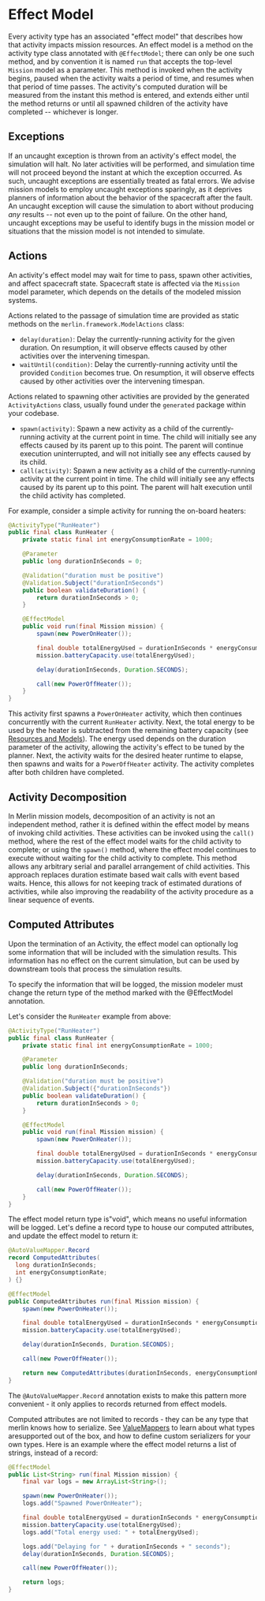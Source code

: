 # Effect Model
Every activity type has an associated "effect model" that describes how that activity impacts mission resources. An effect model is a method on the activity type class annotated with `@EffectModel`; there can only be one such method, and by convention it is named `run` that accepts the top-level `Mission` model as a parameter. This method is invoked when the activity begins, paused when the activity waits a period of time, and resumes when that period of time passes. The activity's computed duration will be measured from the instant this method is entered, and extends either until the method returns or until all spawned children of the activity have completed -- whichever is longer.

## Exceptions
If an uncaught exception is thrown from an activity's effect model, the simulation will halt. No later activities will be performed, and simulation time will not proceed beyond the instant at which the exception occurred. As such, uncaught exceptions are essentially treated as fatal errors. We advise mission models to employ uncaught exceptions sparingly, as it deprives planners of information about the behavior of the spacecraft after the fault. An uncaught exception will cause the simulation to abort without producing *any* results -- not even up to the point of failure. On the other hand, uncaught exceptions may be useful to identify bugs in the mission model or situations that the mission model is not intended to simulate.

## Actions
An activity's effect model may wait for time to pass, spawn other activities, and affect spacecraft state. Spacecraft state is affected via the `Mission` model parameter, which depends on the details of the modeled mission systems.

Actions related to the passage of simulation time are provided as static methods on the `merlin.framework.ModelActions` class:

- `delay(duration)`: Delay the currently-running activity for the given duration. On resumption, it will observe effects caused by other activities over the intervening timespan.
- `waitUntil(condition)`: Delay the currently-running activity until the provided `Condition` becomes true. On resumption, it will observe effects caused by other activities over the intervening timespan.

Actions related to spawning other activities are provided by the generated `ActivityActions` class, usually found under the `generated` package within your codebase.

- `spawn(activity)`: Spawn a new activity as a child of the currently-running activity at the current point in time. The child will initially see any effects caused by its parent up to this point. The parent will continue execution uninterrupted, and will not initially see any effects caused by its child.
- `call(activity)`: Spawn a new activity as a child of the currently-running activity at the current point in time. The child will initially see any effects caused by its parent up to this point. The parent will halt execution until the child activity has completed.


For example, consider a simple activity for running the on-board heaters:

```java
@ActivityType("RunHeater")
public final class RunHeater {
    private static final int energyConsumptionRate = 1000;

    @Parameter
    public long durationInSeconds = 0;

    @Validation("duration must be positive")
    @Validation.Subject("durationInSeconds")
    public boolean validateDuration() {
        return durationInSeconds > 0;
    }

    @EffectModel
    public void run(final Mission mission) {
        spawn(new PowerOnHeater());

        final double totalEnergyUsed = durationInSeconds * energyConsumptionRate;
        mission.batteryCapacity.use(totalEnergyUsed);

        delay(durationInSeconds, Duration.SECONDS);

        call(new PowerOffHeater());
    }
}
```

This activity first spawns a `PowerOnHeater` activity, which then continues concurrently with the current `RunHeater` activity. Next, the total energy to be used by the heater is subtracted from the remaining battery capacity (see [Resources and Models](../resources-and-models/index)). The energy used depends on the duration parameter of the activity, allowing the activity's effect to be tuned by the planner. Next, the activity waits for the desired heater runtime to elapse, then spawns and waits for a `PowerOffHeater` activity. The activity completes after both children have completed.

## Activity Decomposition
In Merlin mission models, decomposition of an activity is not an independent method, rather it is defined within the effect model by means of invoking child activities. These activities can be invoked using the `call()` method, where the rest of the effect model waits for the child activity to complete; or using the `spawn()` method, where the effect model continues to execute without waiting for the child activity to complete. This method allows any arbitrary serial and parallel arrangement of child activities. This approach replaces duration estimate based wait calls with event based waits. Hence, this allows for not keeping track of estimated durations of activities, while also improving the readability of the activity procedure as a linear sequence of events.

## Computed Attributes
Upon the termination of an Activity, the effect model can optionally log some information that will be included with the simulation results. This information has no effect on the current simulation, but can be used by downstream tools that process the simulation results.

To specify the information that will be logged, the mission modeler must change the return type of the method marked with the @EffectModel annotation.

Let's consider the `RunHeater` example from above:
```java
@ActivityType("RunHeater")
public final class RunHeater {
    private static final int energyConsumptionRate = 1000;

    @Parameter
    public long durationInSeconds;

    @Validation("duration must be positive")
    @Validation.Subject({"durationInSeconds"})
    public boolean validateDuration() {
        return durationInSeconds > 0;
    }

    @EffectModel
    public void run(final Mission mission) {
        spawn(new PowerOnHeater());

        final double totalEnergyUsed = durationInSeconds * energyConsumptionRate;
        mission.batteryCapacity.use(totalEnergyUsed);

        delay(durationInSeconds, Duration.SECONDS);

        call(new PowerOffHeater());
    }
}
```

The effect model return type is"void", which means no useful
information will be logged. Let's define a record type to house our
computed attributes, and update the effect model to return it:

```java
@AutoValueMapper.Record
record ComputedAttributes(
  long durationInSeconds;
  int energyConsumptionRate;
) {}

@EffectModel
public ComputedAttributes run(final Mission mission) {
    spawn(new PowerOnHeater());

    final double totalEnergyUsed = durationInSeconds * energyConsumptionRate;
    mission.batteryCapacity.use(totalEnergyUsed);

    delay(durationInSeconds, Duration.SECONDS);

    call(new PowerOffHeater());

    return new ComputedAttributes(durationInSeconds, energyConsumptionRate);
}
```

The `@AutoValueMapper.Record` annotation exists to make this pattern
more convenient - it only applies to records returned from effect
models.

Computed attributes are not limited to records - they can be any type
that merlin knows how to serialize. See [ValueMappers](../custom-value-mappers/index)
to learn about what types aresupported out of the box, and how to define custom
serializers for your own types. Here is an example where the effect model returns
a list of strings, instead of a record:

```java
@EffectModel
public List<String> run(final Mission mission) {
    final var logs = new ArrayList<String>();

    spawn(new PowerOnHeater());
    logs.add("Spawned PowerOnHeater");

    final double totalEnergyUsed = durationInSeconds * energyConsumptionRate;
    mission.batteryCapacity.use(totalEnergyUsed);
    logs.add("Total energy used: " + totalEnergyUsed);

    logs.add("Delaying for " + durationInSeconds + " seconds");
    delay(durationInSeconds, Duration.SECONDS);

    call(new PowerOffHeater());

    return logs;
}
```
